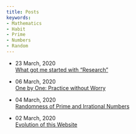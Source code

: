 ```yaml
---
title: Posts
keywords:
- Mathematics
- Habit
- Prime
- Numbers
- Random
---
```


- 23 March, 2020 <br> [What got me started with “Research”](research.html)

- 06 March, 2020 <br> [One by One: Practice without Worry](one_by_practice.html)

- 04 March, 2020 <br> [Randomness of Prime and Irrational Numbers](prime_irrational.html)

- 02 March, 2020 <br> [Evolution of this Website](README.html)
